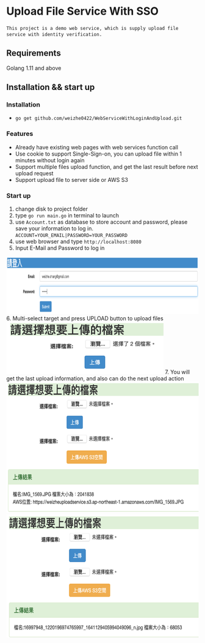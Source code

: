 # Upload File Service With SSO 
    This project is a demo web service, which is supply upload file service with identity verification.
 
 ## Requirements
 Golang 1.11 and above
 
 ## Installation && start up
 ### Installation
 * `go get github.com/weizhe0422/WebServiceWithLoginAndUpload.git`
 
 ### Features
  * Already have existing web pages with web services function call 
  * Use cookie to support Single-Sign-on, you can upload file within 1 minutes without login again
  * Support multiple files upload function, and get the last result before next upload request
  * Support upload file to server side or AWS S3
  
 ### Start up
  1. change disk to project folder
  2. type `go run main.go` in terminal to launch
  3. use `Account.txt` as database to store account and password, please save your information to log in.
   `ACCOUNT=YOUR_EMAIL|PASSWORD=YOUR_PASSWORD`
  4. use web browser and type `http://localhost:8080`
  5. Input E-Mail and Password to log in
  <img src="https://github.com/weizhe0422/WebServiceWithLoginAndUpload/blob/master/img/Login.png" width="920" height="150" alt="Login">
  6. Multi-select target and press UPLOAD button to upload files
  <img src="https://github.com/weizhe0422/WebServiceWithLoginAndUpload/blob/master/img/Multi-select-files.png" width="412" height="137" alt="Multi-select-files">
  7. You will get the last upload information, and also can do the next upload action
  <img src="https://github.com/weizhe0422/WebServiceWithLoginAndUpload/blob/master/img/UploadResult_S3.png" width="640" height="344" alt="UploadResult_S3">
  <img src="https://github.com/weizhe0422/WebServiceWithLoginAndUpload/blob/master/img/UploadResult_Server.png" width="624" height="322" alt="UploadResult_Server">
 